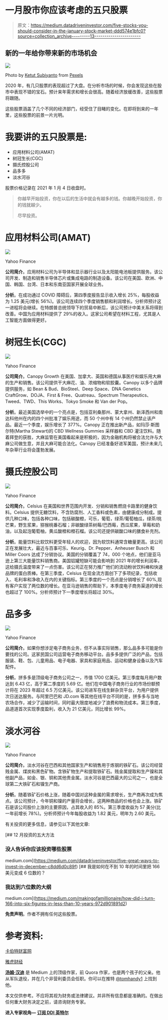 # 一月股市你应该考虑的五只股票

> 原文：<https://medium.datadriveninvestor.com/five-stocks-you-should-consider-in-the-january-stock-market-ddd574e1bfc0?source=collection_archive---------13----------------------->

## 新的一年给你带来新的市场机会

![](img/c96b5aa6b47642d037c24ee920fc9af4.png)

Photo by [Ketut Subiyanto](https://www.pexels.com/@ketut-subiyanto?utm_content=attributionCopyText&utm_medium=referral&utm_source=pexels) from [Pexels](https://www.pexels.com/photo/focused-couple-browsing-laptop-on-cardboard-box-4245926/?utm_content=attributionCopyText&utm_medium=referral&utm_source=pexels)

2020 年，有几只股票的表现超过了大盘。在分析市场的时候，你会发现这些在股市中表现不错的宝石。预计来年需求和增长会很高。随着经济放缓改善，这些股票将跟随。

这些股票涵盖了几个不同的经济部门，经受住了目睹的变化。在即将到来的一年里，这些股票的前景一片光明。

# 我要讲的五只股票是:

*   应用材料公司(AMAT)
*   树冠生长(CGC)
*   摄氏控股公司
*   品多多
*   淡水河谷

股票价格记录在 2021 年 1 月 4 日收盘时。

> 你越早开始投资，你在以后的生活中就会有越多的钱。你越晚开始投资，你的钱就越少。
> 
> 尽早投资。

# 应用材料公司(AMAT)

![](img/cc0b673f1ee41ff799c334aceeb1734f.png)

Yahoo Finance

**公司简介**。应用材料公司为半导体和显示器行业以及太阳能电池板提供服务。该公司开发、制造和销售半导体芯片或集成电路的制造设备。该公司在美国、欧洲、中国、韩国、台湾、日本和东南亚国家开展全球业务。

**分析**。在成功通过 COVID 障碍后，第四季度报告显示收入增长 25%，每股收益为 1.25 美元(增长 56%)。该公司连续四个季度销售额和利润增长。分析师预计这一进程将会继续。在特朗普总统领导下的贸易中断后，该公司预计中美关系将得到改善。中国为应用材料提供了 29%的收入。这家公司希望在材料工程，尤其是人工智能方面做得更好。

# 树冠生长(CGC)

![](img/e685ab39e80b9cdccef61107e5aa2dcb.png)

Yahoo Finance

**公司简介**。Canopy Growth 在美国、加拿大、英国和德国从事医疗和娱乐用大麻的生产和销售。该公司提供干大麻花、油、浓缩物和软胶囊。Canopy 以多个品牌提供服务，如 Bean & Bud、BioSteel、Deep Space、DNA Genetics CraftGrow、DOJA、First & Free、Quatreau、Spectrum Therapeutics、Tweed、TWD、This Works、Tokyo Smoke 和 Van der Pop。

**分析**。最近美国选举中的一个亮点是，包括亚利桑那州、蒙大拿州、新泽西州和南达科他州在内的四个州批准了娱乐用途，而 50 个州中有 14 个州仍然禁止该产品。最近一个季度，娱乐增长了 377%。Canopy 正在推出新产品，如玛莎·斯图尔特(Martha Stewart)的 CBD Wellness Gummies 采样器和 CBD 灌注饮料。随着拜登的获胜，大麻监管在美国看起来是积极的，因为金融机构将被合法允许与大麻公司做生意，并且大麻可能合法化。Canopy 已经准备好进军美国，预计未来几年杂草行业将会蓬勃发展。

# 摄氏控股公司

![](img/3217f60c15b050a7a4417731493ddf26.png)

Yahoo Finance

**公司简介**。Celsius 在美国和世界范围内开发、分销和销售燃烧卡路里的健身饮料。Celsius 提供无糖饮料，不含防腐剂、人工香料或色素，由健康成分制成。提供几种口味，包括各种口味，包括碳酸橙，可乐，葡萄，绿茶/葡萄柚瓜，绿茶/桃芒果，野生浆果，猕猴桃番石榴；非碳酸绿茶树莓/巴西莓，西瓜浆果，草莓和奶油，以及起泡葡萄柚，黄瓜酸橙和橙石榴。该公司还提供碳酸口味的膳食补充剂。

**分析**。能量饮料比软饮料更受年轻人的欢迎，因为软饮料通常含糖量更高。该公司正在发展壮大，最近与百事可乐、Keurig、Dr. Pepper、Anheuser Busch 和 Miller Coors 达成了分销协议。美国的分销覆盖了 74，000 个地点，他们是亚马逊上第三大能量饮料销售商。美国铝罐短缺可能会影响到 2021 年的增长利润率，这给摄氏温度带来了一点伤害。该公司正在努力推广他们的流动粉状饮料棒和快速品牌的蛋白质棒。在第三季度，Celsius 在现金流方面创下了多项纪录，包括收入、毛利率和净收入在内的关键指标。第三季度的一个亮点是分销增长了 60%,现有客户实现了两位数的增长。在亚马逊销售的帮助下，本季度电子商务渠道的增长也超过了 100%。分析师预计下一季度增长将超过 30%。

# 品多多

![](img/765d990e5a062c6c40d9bb41cfab78b5.png)

Yahoo Finance

**公司简介**。如果你想涉足电子商务业务，但不从事实际销售，那么品多多可能是你要找的公司。这家民国公司运营电子商务移动平台。品多多提供广泛的产品，包括服装、鞋、包、儿童用品、电子电器、家具和家庭用品、运动和健身设备以及汽车配件。

**分析**。拼多多是顶级电子商务公司之一，市值 1700 亿美元。第三季度每月用户数达到 6.43 亿，高于第二季度的 5.69 亿。他们在中国电子商务行业的市场份额预计将在 2023 年超过 6.5 万亿美元。该公司进军在线生鲜杂货平台，为用户提供次日送达服务。与阿里巴巴和 JD.com 等其他在线平台不同的是，拼多多与当地农场合作，减少了运输时间，同时最大限度地减少了浪费和物流成本。第三季度，品道道首次实现季度盈利，收入为 21 亿美元，同比增长 99%。

# 淡水河谷

![](img/0a7a45f8d94eb462b0a30418962bd970.png)

Yahoo Finance

**公司简介**。淡水河谷在巴西和其他国家生产和销售用于炼钢的铁矿石。该公司经营贱金属、煤炭和黑色矿物。含铁矿物生产和提取铁矿石。贱金属提取和生产镍和其他副产品，如金、银、铜和其他贵金属。淡水河谷是巴西最大的公司之一，也是全球第二大铁矿石和镍生产商。

**分析**。随着铁矿石价格上涨，随着中国对这种金属的需求增长，生产商再次成为焦点。该公司预计，今年铜和镍的产量将会增长，这两种商品的价格也会上涨。铁矿石是该公司股价上涨的主要原因，占其收入的 85%。第三季度收益为 57 美分(比一年前增长 78%)。分析师预计今年每股收益为 1.82 美元，明年为 2.60 美元。

有关投资的更多信息，请参见以下其他文章:

[](https://medium.com/datadriveninvestor/five-great-ways-to-invest-in-december-c8dd6d0c89f) [## 12 月投资的五大方法

### 没人告诉你应该投资哪些股票

medium.com](https://medium.com/datadriveninvestor/five-great-ways-to-invest-in-december-c8dd6d0c89f) [](https://medium.com/makingofamillionaire/how-did-i-turn-166-into-six-figures-in-less-than-10-years-972d901891d2) [## 我是如何在不到 10 年的时间里把 166 美元变成 6 位数的？

### 我达到六位数的大纲

medium.com](https://medium.com/makingofamillionaire/how-did-i-turn-166-into-six-figures-in-less-than-10-years-972d901891d2) 

**免责声明**。作者不拥有任何这些股票。

# 参考资料:

[卡伯特财富网](https://cabotwealth.com/)

[雅虎财经](https://finance.yahoo.com/)

[**汤姆·汉迪**](https://medium.com/@tomhandy1) 是 Medium 上的顶级作家，前 Quora 作家，也是两个孩子的父亲。他从军队退役，并在几个非营利委员会任职。你可以在推特 [@tomhandy1](https://www.twitter.com/tomhandy1) 上找到他。

本文仅供参考。不应将其视为财务或法律建议。并非所有信息都是准确的。在做出任何重大财务决定之前，请咨询财务专家。

**进入专家视角—** [**订阅 DDI 英特尔**](https://datadriveninvestor.com/ddi-intel)